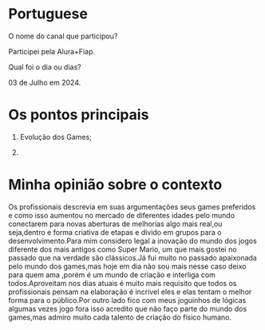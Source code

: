 # Portuguese 


O nome do canal que participou?

Participei pela Alura+Fiap.

Qual foi o dia ou dias?

03 de Julho em 2024.

# Os pontos principais 

1. Evolução dos Games;

2.  

# Minha opinião sobre o contexto

<p>Os profissionais descrevia em suas argumentações seus games preferidos e como isso aumentou no  mercado de diferentes idades pelo mundo  conectarem para novas aberturas  de melhorias algo mais real,ou seja,dentro e forma criativa de etapas  e divido em grupos para o desenvolvimento.Para mim  considero legal a inovação do mundo dos jogos diferente dos mais antigos como Super Mario, um que mais gostei no passado que na verdade são clássicos.Já fui muito no passado  apaixonada pelo mundo dos games,mas hoje em dia não sou mais nesse caso deixo para  quem ama ,porém é um mundo de criação  e interliga com todos.Aproveitam nos  dias atuais é muito mais requisito que todos os profissionais pensam na elaboração é incrível eles e elas tentam o melhor forma para o público.Por outro lado fico com meus joguinhos de lógicas algumas vezes jogo fora isso acredito que não faço parte do mundo dos games,mas admiro muito cada talento de criação do físico humano.</p>

